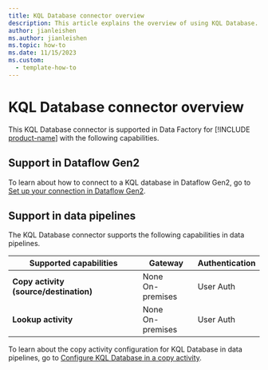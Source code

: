 ```yaml
---
title: KQL Database connector overview
description: This article explains the overview of using KQL Database.
author: jianleishen
ms.author: jianleishen
ms.topic: how-to
ms.date: 11/15/2023
ms.custom:
  - template-how-to
---
```


# KQL Database connector overview

This KQL Database connector is supported in Data Factory for [!INCLUDE [product-name](../includes/product-name.md)] with the following capabilities.

## Support in Dataflow Gen2

To learn about how to connect to a KQL database in Dataflow Gen2, go to [Set up your connection in Dataflow Gen2](connector-kql-database.md#set-up-your-connection-in-dataflow-gen2).

## Support in data pipelines

The KQL Database connector supports the following capabilities in data pipelines.

| Supported capabilities | Gateway | Authentication |
| --- | --- | ---|
| **Copy activity (source/destination)** | None <br> On-premises | User Auth |
| **Lookup activity** | None <br> On-premises | User Auth |

To learn about the copy activity configuration for KQL Database in data pipelines, go to [Configure KQL Database in a copy activity](connector-kql-database-copy-activity.md).
